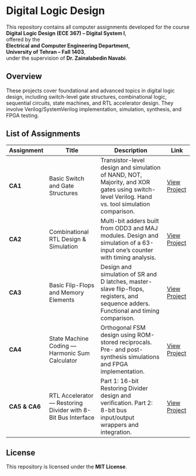 ﻿# Digital Logic Design

This repository contains all computer assignments developed for the course  
**Digital Logic Design (ECE 367) – Digital System I**,   
offered by the    
**Electrical and Computer Engineering Department,    
University of Tehran – Fall 1403**,  
under the supervision of **Dr. Zainalabedin Navabi**.

## Overview

These projects cover foundational and advanced topics in digital logic design, including switch-level gate structures, combinational logic, sequential circuits, state machines, and RTL accelerator design. They involve Verilog/SystemVerilog implementation, simulation, synthesis, and FPGA testing.

## List of Assignments

| Assignment  | Title                                              | Description                                                                                          | Link                   |
|-------------|----------------------------------------------------|--------------------------------------------------------------------------------------------------|------------------------|
| **CA1**     | Basic Switch and Gate Structures                    | Transistor-level design and simulation of NAND, NOT, Majority, and XOR gates using switch-level Verilog. Hand vs. tool simulation comparison. | [View Project](https://github.com/ParsaBukani/Digital-Logic-Design/tree/main/Basic%20Switch%20and%20Gate%20Structures)  |
| **CA2**     | Combinational RTL Design & Simulation               | Multi-bit adders built from ODD3 and MAJ modules. Design and simulation of a 63-input one’s counter with timing analysis.                     | [View Project](https://github.com/ParsaBukani/Digital-Logic-Design/tree/main/Combinational%20RTL%20Design)  |
| **CA3**     | Basic Flip-Flops and Memory Elements                 | Design and simulation of SR and D latches, master-slave flip-flops, registers, and sequence adders. Functional and timing comparison.          | [View Project](https://github.com/ParsaBukani/Digital-Logic-Design/tree/main/Basic%20Flip-Flops%20%26%20Memory%20Elements) |
| **CA4**     | State Machine Coding — Harmonic Sum Calculator      | Orthogonal FSM design using ROM-stored reciprocals. Pre- and post-synthesis simulations and FPGA implementation.                              | [View Project](https://github.com/ParsaBukani/Digital-Logic-Design/tree/main/Harmonic%20Sum%20Calculator) |
| **CA5 & CA6** | RTL Accelerator — Restoring Divider with 8-Bit Bus Interface | Part 1: 16-bit Restoring Divider design and verification. Part 2: 8-bit bus input/output wrappers and integration.                           | [View Project](https://github.com/ParsaBukani/Digital-Logic-Design/tree/main/Restoring%20Divider%20with%208-Bit%20Bus%20Interface) |


## License

This repository is licensed under the **MIT License**.




